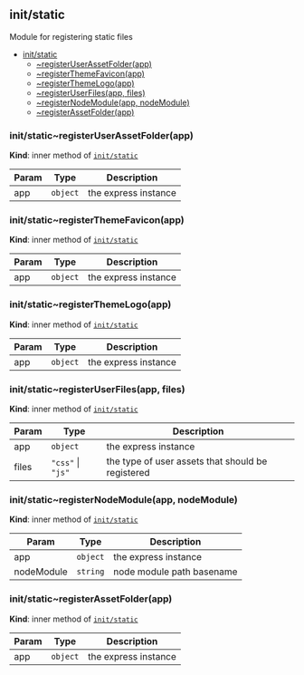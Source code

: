 <a name="module_init/static"></a>

## init/static
Module for registering static files


* [init/static](#module_init/static)
    * [~registerUserAssetFolder(app)](#module_init/static..registerUserAssetFolder)
    * [~registerThemeFavicon(app)](#module_init/static..registerThemeFavicon)
    * [~registerThemeLogo(app)](#module_init/static..registerThemeLogo)
    * [~registerUserFiles(app, files)](#module_init/static..registerUserFiles)
    * [~registerNodeModule(app, nodeModule)](#module_init/static..registerNodeModule)
    * [~registerAssetFolder(app)](#module_init/static..registerAssetFolder)

<a name="module_init/static..registerUserAssetFolder"></a>

### init/static~registerUserAssetFolder(app)
**Kind**: inner method of [<code>init/static</code>](#module_init/static)  

| Param | Type | Description |
| --- | --- | --- |
| app | <code>object</code> | the express instance |

<a name="module_init/static..registerThemeFavicon"></a>

### init/static~registerThemeFavicon(app)
**Kind**: inner method of [<code>init/static</code>](#module_init/static)  

| Param | Type | Description |
| --- | --- | --- |
| app | <code>object</code> | the express instance |

<a name="module_init/static..registerThemeLogo"></a>

### init/static~registerThemeLogo(app)
**Kind**: inner method of [<code>init/static</code>](#module_init/static)  

| Param | Type | Description |
| --- | --- | --- |
| app | <code>object</code> | the express instance |

<a name="module_init/static..registerUserFiles"></a>

### init/static~registerUserFiles(app, files)
**Kind**: inner method of [<code>init/static</code>](#module_init/static)  

| Param | Type | Description |
| --- | --- | --- |
| app | <code>object</code> | the express instance |
| files | <code>&quot;css&quot;</code> \| <code>&quot;js&quot;</code> | the type of user assets that should be registered |

<a name="module_init/static..registerNodeModule"></a>

### init/static~registerNodeModule(app, nodeModule)
**Kind**: inner method of [<code>init/static</code>](#module_init/static)  

| Param | Type | Description |
| --- | --- | --- |
| app | <code>object</code> | the express instance |
| nodeModule | <code>string</code> | node module path basename |

<a name="module_init/static..registerAssetFolder"></a>

### init/static~registerAssetFolder(app)
**Kind**: inner method of [<code>init/static</code>](#module_init/static)  

| Param | Type | Description |
| --- | --- | --- |
| app | <code>object</code> | the express instance |

